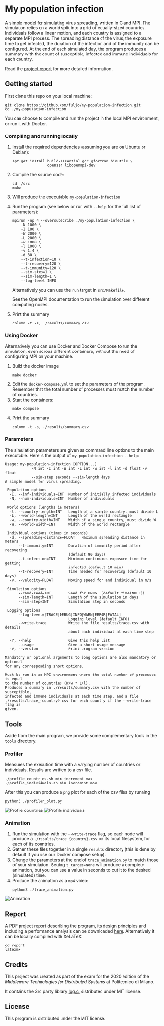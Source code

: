 # My population infection
A simple model for simulating virus spreading, written in C and MPI. The simulation relies on a world split into a grid of equally-sized countries. 
Individuals follow a linear motion, and each country is assigned to a separate MPI process. The spreading distance of the virus, the exposure time to get infected, the duration of the infection and of the immunity can be configured.
At the end of each simulated day, the program produces a summary with the count of susceptible, infected and immune individuals for each country.

Read the [project report](/releases/latest/download/mpi_report) for more detailed information.

## Getting started
First clone this repo on your local machine:
```
git clone https://github.com/fuljo/my-population-infection.git
cd ./my-population-infection
```

You can choose to compile and run the project in the local MPI environment, or run it with Docker.

### Compiling and running locally
1. Install the required dependencies (assuming you are on Ubuntu or Debian):
    ```
    apt-get install build-essential gcc gfortran binutils \
                    openssh libopenmpi-dev
    ```
2. Compile the source code:
    ```
    cd ./src
    make
    ```
3. Will produce the executable `my-population-infection`
4. Run the program (see below or run with `--help` for the full list of parameters):
    ```
    mpirun -np 4 --oversubscribe ./my-population-infection \
        -N 1000 \
        -I 100 \
        -W 2000 \
        -L 2000 \
        -w 1000 \
        -l 1000 \
        -v 1.4 \
        -d 30 \
        --t-infection=10 \
        --t-recovery=120 \
        --t-immunity=120 \
        --sim-step=1 \
        --sim-length=1 \
        --log-level INFO
    ```
    Alternatively you can use the `run` target in `src/Makefile`.
    
    See the OpenMPI documentation to run the simulation over different computing nodes.

5. Print the summary
    ```
    column -t -s, ./results/summary.csv
    ```

### Using Docker
Alternatively you can use Docker and Docker Compose to run the simulation, even across different containers, without the need of configuring MPI on your machine.

1. Build the docker image
    ```
    make docker
    ```
2. Edit the `docker-compose.yml` to set the parameters of the program. Remember that the total number of processes must match the number of countries.
3. Start the containers:
    ```
    make compose
    ```
4. Print the summary
    ```
    column -t -s, ./results/summary.csv
    ```

### Parameters
The simulation parameters are given as command line options to the main executable.
Here is the output of `my-population-infection --help`:
```
Usage: my-population-infection [OPTION...]
            -N int -I int -W int -L int -w int -l int -d float -v float
            --sim-step seconds --sim-length days
A simple model for virus spreading.

 Population options
  -I, --inf-individuals=INT  Number of initially infected individuals
  -N, --num-individuals=INT  Number of individuals

 World options (lengths in meters)
  -l, --country-length=INT   Length of a single country, must divide L
  -L, --world-length=INT     Length of the world rectangle
  -w, --country-width=INT    Width of a single country, must divide W
  -W, --world-width=INT      Width of the world rectangle

 Individual options (times in seconds)
  -d, --spreading-distance=FLOAT   Maximum spreading distance in meters
      --t-immunity=INT       Duration of immunity period after recovering
                             (default 90 days)
      --t-infection=INT      Minimum continuous exposure time for getting
                             infected (default 10 min)
      --t-recovery=INT       Time needed for recovering (default 10 days)
  -v, --velocity=FLOAT       Moving speed for and individual in m/s

 Simulation options
      --rand-seed=INT        Seed for PRNG. (default time(NULL))
      --sim-length=INT       Length of the simulation in days
      --sim-step=INT         Simulation step in seconds

 Logging options
      --log-level=[TRACE|DEBUG|INFO|WARN|ERROR|FATAL]
                             Logging level (default INFO)
      --write-trace          Write the file results/trace.csv with details
                             about each individual at each time step

  -?, --help                 Give this help list
      --usage                Give a short usage message
  -V, --version              Print program version

Mandatory or optional arguments to long options are also mandatory or optional
for any corresponding short options.

Must be run in an MPI environment where the total number of processes is equal
to the number of countries (W/w * L/l).
Produces a summary in ./results/summary.csv with the number of susceptible,
infected and immune individuals at each time step, and a file
./results/trace_{country}.csv for each country if the --write-trace flag is
given.
```

## Tools

Aside from the main program, we provide some complementary tools in the `tools` directory.

### Profiler
Measures the execution time with a varying number of countries or individuals. Results are written to a csv file.
```
./profile_countries.sh min increment max 
./profile_individuals.sh min increment max 
```
After this you can produce a `png` plot for each of the csv files by running
```
python3 ./profiler_plot.py
```

![Profile countries](/assets/profile_countries_1_20.png) ![Profile individuals](/assets/profile_individuals_10000_60000.png)

### Animation
1. Run the simulation with the `--write-trace` flag, so each node will produce a `./results/trace_{country}.csv` on its local filesystem, for each of its countries.
2. Gather these files together in a single `results` directory (this is done by default if you use our Docker compose setup).
3. Change the parameters at the end of `trace_animation.py` to match those of your simulation. Setting `t_target=None` will produce a complete animation, but you can use a value in seconds to cut it to the desired (simulated) time.
4. Produce the animation as a `mp4` video:
    ```
    python3 ./trace_animation.py
    ```

![Animation](/assets/anim_1000.gif)

## Report
A PDF project report describing the program, its design principles and including a performance analysis can be downloaded [here](/releases/latest/download/mpi_report.pdf).
Alternatively it can be locally compiled with XeLaTeX:
```
cd report
latexmk
```

## Credits
This project was created as part of the exam for the 2020 edition of the *Middleware Technologies for Distributed Systems* at Politecnico di Milano.

It contains the 3rd party library [log.c](https://github.com/rxi/log.c), distributed under MIT license.

## License
This program is distributed under the MIT license.